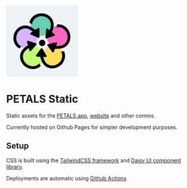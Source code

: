 <a href="https://petals.team/" title="Back to PETALS website"><img title="PETALS" alt="PETALS logo" src="https://github.com/PETALS-team/static/blob/main/images/android-chrome-192x192.png?raw=true"></a>

# PETALS Static

Static assets for the [PETALS app](https://app.petals.team), [website](https://petals.team) and other comms.

Currently hosted on Github Pages for simpler development purposes.

## Setup

CSS is built using the [TailwindCSS framework](https://tailwindcss.com/) and [Daisy UI component library](https://daisyui.com/).

Deployments are automatic using [Github Actions](https://github.com/PETALS-team/static/actions)